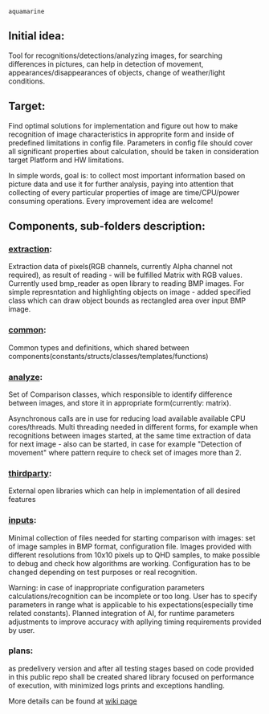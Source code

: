 ` aquamarine `

## Initial idea:

Tool for recognitions/detections/analyzing images, for searching differences in pictures, can help in detection of movement, appearances/disappearances of objects, change of weather/light conditions.

## Target: 
Find optimal solutions for implementation and figure out how to make recognition of image characteristics in approprite form and inside of predefined limitations in config file. Parameters in config file should cover all significant properties about calculation, should be taken in consideration target Platform and HW limitations.

In simple words, goal is: to collect most important information based on picture data and use it for further analysis, paying into attention that collecting of every particular properties of image are time/CPU/power consuming operations. Every
improvement idea are welcome!

## Components, sub-folders description:

### [extraction](https://github.com/MaksymT17/aquamarine/tree/master/extraction):
Extraction data of pixels(RGB channels, currently Alpha channel not required), as result of reading - will be fulfilled Matrix with RGB values. Currently used bmp_reader as open library to reading BMP images. For simple represntation and highlighting objects on image - added specified class which can draw object bounds as rectangled area over input BMP image.

### [common](https://github.com/MaksymT17/aquamarine/tree/master/common):
Common types and definitions, which shared between components(constants/structs/classes/templates/functions)

### [analyze](https://github.com/MaksymT17/aquamarine/tree/master/analyze):
Set of Comparison classes, which responsible to identify difference between images, and store it in appropriate form(currently: matrix).

Asynchronous calls are in use for reducing load available available CPU cores/threads. Multi threading needed in different forms, for example when recognitions between images started, at the same time extraction of data for next image - also can be started, in case for example "Detection of movement" where pattern require to check set of images more than 2.

### [thirdparty](https://github.com/MaksymT17/aquamarine/tree/master/thirdparty):
External open libraries which can help in implementation of all desired features

### [inputs](https://github.com/MaksymT17/aquamarine/tree/master/inputs):
Minimal collection of files needed for starting comparison with images: set of image samples in BMP format, configuration file. Images provided with different resolutions from 10x10 pixels up to QHD samples, to make possible to debug and check how algorithms are working. Configuration has to be changed depending on test purposes or real recognition. 

Warning: in case of inappropriate configuration parameters calculations/recognition can be incomplete or too long. User has to specify parameters in range what is applicable to his expectations(especially time related constants). Planned integration of AI, for runtime parameters adjustments to improve accuracy with apllying timing requirements provided by user.

### plans:
as predelivery version and after all testing stages based on code provided in this public repo shall be created shared library focused on performance of execution, with minimized logs prints and exceptions handling.

More details can be found at [wiki page](https://github.com/MaksymT17/aquamarine/wiki)
